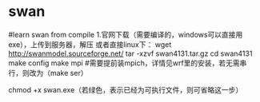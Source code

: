 # swan
#learn swan from compile
1.官网下载（需要编译的，windows可以直接用exe），上传到服务器，解压
或者直接linux下：
wget http://swanmodel.sourceforge.net/
tar -xzvf swan4131.tar.gz
cd  swan4131
make config
make mpi  #需要提前装mpich，详情见wrf里的安装，若无需串行，则改为（make ser）


chmod +x swan.exe（若绿色，表示已经为可执行文件，则可省略这一步）

